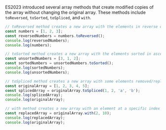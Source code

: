 ES2023 introduced several array methods that create modified copies of the array without changing the original array. These methods include `toReversed`, `toSorted`, `toSpliced`, and `with`.

```js
// toReversed method creates a new array with the elements in reverse order
const numbers = [1, 2, 3];
const reversedNumbers = numbers.toReversed();
console.log(reversedNumbers);
console.log(numbers);

// toSorted method creates a new array with the elements sorted in ascending order
const unsortedNumbers = [3, 1, 2];
const sortedNumbers = unsortedNumbers.toSorted();
console.log(sortedNumbers);
console.log(unsortedNumbers);

// toSpliced method creates a new array with some elements removed/replaced
const originalArray = [1, 2, 3, 4, 5];
const splicedArray = originalArray.toSpliced(1, 2, 'a', 'b');
console.log(splicedArray);
console.log(originalArray);

// with method creates a new array with an element at a specific index replaced
const replacedArray = originalArray.with(2, 10);
console.log(replacedArray);
console.log(originalArray);
```